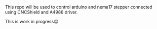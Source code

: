 This repo will be used to control arduino and nema17 stepper connected using CNCShield and A4988 driver. 

This is work in progress😍

<!---
gentlegiant2025/gentlegiant2025 is a ✨ special ✨ repository because its `README.md` (this file) appears on your GitHub profile.
You can click the Preview link to take a look at your changes.
--->
